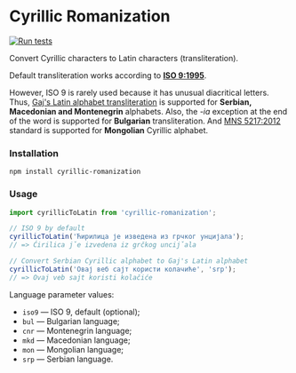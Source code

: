 # Cyrillic Romanization

[![Run tests](https://github.com/adequatica/cyrillic-romanization/actions/workflows/run-tests.yaml/badge.svg?branch=main)](https://github.com/adequatica/cyrillic-romanization/actions/workflows/run-tests.yaml)

Convert Cyrillic characters to Latin characters (transliteration).

Default transliteration works according to **[ISO 9:1995](https://en.wikipedia.org/wiki/ISO_9)**.

However, ISO 9 is rarely used because it has unusual diacritical letters. Thus, [Gaj's Latin alphabet transliteration](https://en.wikipedia.org/wiki/Gaj%27s_Latin_alphabet) is supported for **Serbian, Macedonian and Montenegrin** alphabets. Also, the _-ia_ exception at the end of the word is supported for **Bulgarian** transliteration. And [MNS 5217:2012](https://fr.wikipedia.org/wiki/MNS_5217:2012) standard is supported for **Mongolian** Cyrillic alphabet.

### Installation

```
npm install cyrillic-romanization
```

### Usage

```javascript
import cyrillicToLatin from 'cyrillic-romanization';

// ISO 9 by default
cyrillicToLatin('Ћирилица је изведена из грчког унцијала');
// => Ćirilica ǰe izvedena iz grčkog unciǰala

// Convert Serbian Cyrillic alphabet to Gaj's Latin alphabet
cyrillicToLatin('Овај веб сајт користи колачиће', 'srp');
// => Ovaj veb sajt koristi kolačiće
```

Language parameter values:

- `iso9` — ISO 9, default (optional);
- `bul` — Bulgarian language;
- `cnr` — Montenegrin language;
- `mkd` — Macedonian language;
- `mon` — Mongolian language;
- `srp` — Serbian language.
